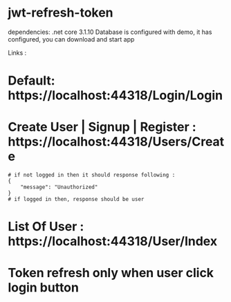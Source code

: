# jwt-refresh-token
dependencies: .net core 3.1.10
Database is configured with demo, it has configured, you can download and start app

Links : 
# Default: https://localhost:44318/Login/Login
# Create User | Signup | Register : https://localhost:44318/Users/Create
    # if not logged in then it should response following :
    {
        "message": "Unauthorized"
    }
    # if logged in then, response should be user 
    
    
# List Of User : https://localhost:44318/User/Index

# Token refresh only when user click login button
